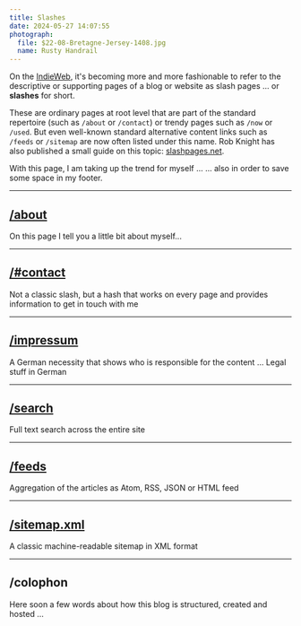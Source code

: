 ```yaml
---
title: Slashes
date: 2024-05-27 14:07:55
photograph:
  file: $22-08-Bretagne-Jersey-1408.jpg
  name: Rusty Handrail
---
```


On the [IndieWeb](https://indieweb.org/), it's becoming more and more fashionable to refer to the descriptive or supporting pages of a blog or website as slash pages ... or **slashes** for short. 

These are ordinary pages at root level that are part of the standard repertoire (such as ``/about`` or ``/contact``) or trendy pages such as ``/now`` or ``/used``. But even well-known standard alternative content links such as ``/feeds`` or ``/sitemap`` are now often listed under this name. Rob Knight has also published a small guide on this topic: [slashpages.net](https://slashpages.net/).

With this page, I am taking up the trend for myself ...  ... also in order to save some space in my footer.

---

## [/about](/about)

On this page I tell you a little bit about myself...

---

## [/#contact](/about/#contact)

Not a classic slash, but a hash that works on every page and provides information to get in touch with me

---

## [/impressum](/impressum)

A German necessity that shows who is responsible for the content ... Legal stuff in German

---

## [/search](/search)

Full text search across the entire site

---

## [/feeds](/feeds)

Aggregation of the articles as Atom, RSS, JSON or HTML feed

---

## [/sitemap.xml](/sitemap.xml)

A classic machine-readable sitemap in XML format

---

## /colophon

Here soon a few words about how this blog is structured, created and hosted ...